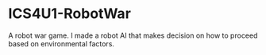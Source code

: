 # ICS4U1-RobotWar
A robot war game. I made a robot AI that makes decision on how to proceed based on environmental factors.
